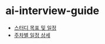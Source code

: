 # ai-interview-guide


- [스터디 목표 및 일정](https://docs.google.com/spreadsheets/d/1NsUSH3nI_6QjDo9Fpf-C32Ia8ULuHFw9xBaFPbA-EFg/edit?gid=226729129#gid=226729129)
- [주차별 일정 상세](https://docs.google.com/spreadsheets/d/1GQbFhw6s_P6IFJ1-Tr6BQl3Cw1D1hR_ErdKWL0cOjXU/edit?usp=sharing)